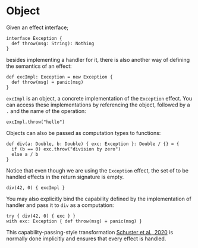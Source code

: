 # Object

Given an effect interface;

```
interface Exception {
  def throw(msg: String): Nothing
}
```

besides implementing a handler for it, there is also another way of defining the semantics of an effect:

```
def excImpl: Exception = new Exception {
  def throw(msg) = panic(msg)
}
```

`excImpl` is an object, a concrete implementation of the `Exception` effect. You can access these implementations by referencing the object, followed by a `.` and the name of the operation:

```effekt:repl
excImpl.throw("hello")
```

Objects can also be passed as computation types to functions:

```
def div(a: Double, b: Double) { exc: Exception }: Double / {} = {
  if (b == 0) exc.throw("division by zero")
  else a / b
}
```

Notice that even though we are using the `Exception` effect, the set of to be handled effects in the return signature is empty.

```effekt:repl
div(42, 0) { excImpl }
```

You may also explicitly bind the capability defined by the implementation of handler and pass it to `div` as a computation:

```effekt:repl
try { div(42, 0) { exc } }
with exc: Exception { def throw(msg) = panic(msg) }
```

This capability-passing-style transformation [Schuster et al., 2020](https://doi.org/10.1145/3408975) is normally done implicitly and ensures that every effect is handled.

